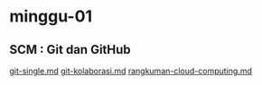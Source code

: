 <h1>minggu-01</h1>
<h2>SCM : Git dan GitHub</h2>
<a href="https://github.com/nikhwanbs/tekn-cloud-computing/blob/master/minggu-01/git-single.md">git-single.md</a>
<a href="https://github.com/nikhwanbs/tekn-cloud-computing/blob/master/minggu-01/git-kolaborasi.md">git-kolaborasi.md</a>
<a href="https://github.com/nikhwanbs/tekn-cloud-computing/blob/master/minggu-01/rangkuman-cloud-computing.md">rangkuman-cloud-computing.md</a>
